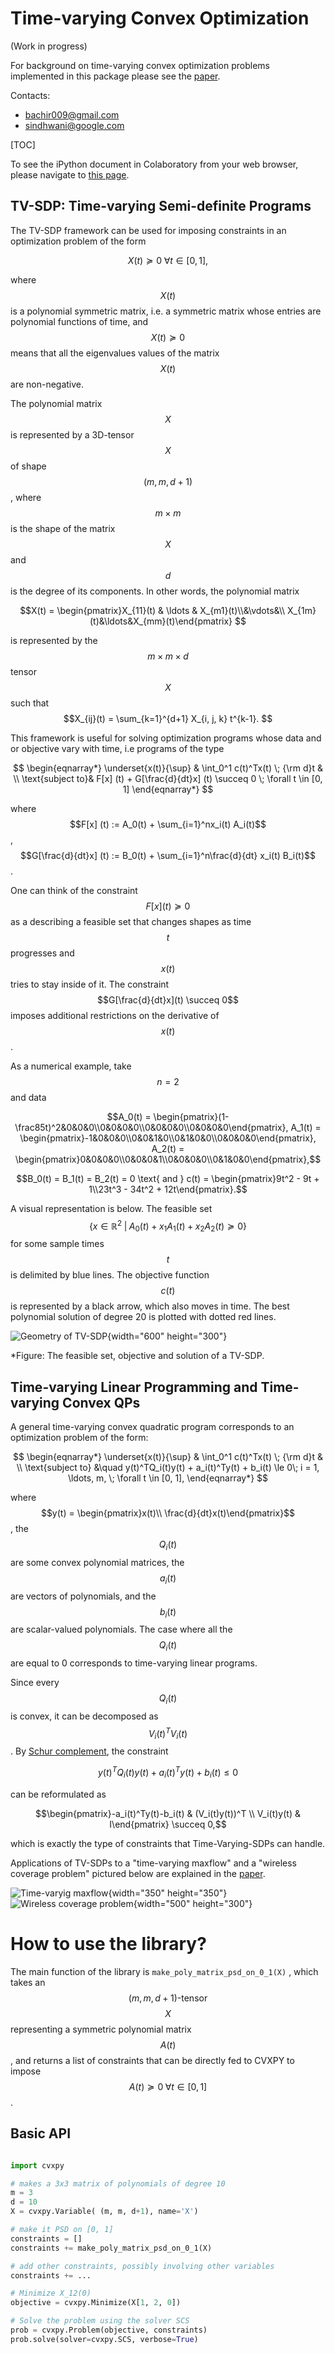 # Time-varying Convex Optimization

(Work in progress)

For background on time-varying convex optimization problems implemented in this package please see the [paper][paper_location].

Contacts:

* bachir009@gmail.com
* sindhwani@google.com

[TOC]

To see the iPython document in Colaboratory from your web browser, please
navigate to [this page](https://colab.research.google.com/github/google-research/google-research/blob/master/time_varying_optimization/tvsdp.ipynb).


## TV-SDP: Time-varying Semi-definite Programs

The TV-SDP framework can be used for imposing constraints in an optimization problem of the form

$$X(t) \succeq 0 \; \forall t \in [0, 1],$$

where $$X(t)$$ is a polynomial symmetric matrix, i.e. a symmetric matrix whose
entries are polynomial functions of time, and $$X(t) \succeq 0$$ means that all
the eigenvalues values of the matrix $$X(t)$$ are non-negative.

The polynomial matrix $$X $$ is represented by a 3D-tensor $$X$$ of shape $$(m,
m, d+1)$$, where $$m \times m$$ is the shape of the matrix $$X$$ and $$d$$ is
the degree of its components. In other words, the polynomial matrix

$$X(t) = \begin{pmatrix}X_{11}(t) & \ldots & X_{m1}(t)\\&\vdots&\\
X_{1m}(t)&\ldots&X_{mm}(t)\end{pmatrix} $$

is represented by the $$m \times m \times d $$ tensor $$X $$ such that
$$X_{ij}(t) = \sum_{k=1}^{d+1} X_{i, j, k} t^{k-1}. $$

This framework is useful for solving optimization programs whose data and or
objective vary with time, i.e programs of the type

$$
\begin{eqnarray*}
\underset{x(t)}{\sup} & \int_0^1 c(t)^Tx(t) \; {\rm d}t & \\
\text{subject to}&  F[x] (t)  + G[\frac{d}{dt}x] (t)  \succeq 0 \; \forall t \in [0, 1]
\end{eqnarray*}
$$

where $$F[x] (t) := A_0(t) + \sum_{i=1}^nx_i(t) A_i(t)$$, $$G[\frac{d}{dt}x]
(t) := B_0(t) + \sum_{i=1}^n\frac{d}{dt} x_i(t) B_i(t)$$.

One can think of the constraint $$F [x] (t) \succeq 0$$ as a describing a
feasible set that changes shapes as time $$t$$ progresses and $$x(t)$$ tries to
stay inside of it. The constraint $$G[\frac{d}{dt}x](t) \succeq 0$$ imposes
additional restrictions on the derivative of $$x(t)$$.

As a numerical example, take $$n=2$$ and data

$$A_0(t) = \begin{pmatrix}(1-\frac85t)^2&0&0&0\\0&0&0&0\\0&0&0&0\\0&0&0&0\end{pmatrix}, A_1(t) = \begin{pmatrix}-1&0&0&0\\0&0&1&0\\0&1&0&0\\0&0&0&0\end{pmatrix}, A_2(t) = \begin{pmatrix}0&0&0&0\\0&0&0&1\\0&0&0&0\\0&1&0&0\end{pmatrix},$$

$$B_0(t) = B_1(t) = B_2(t) = 0 \text{ and } c(t) = \begin{pmatrix}9t^2 - 9t + 1\\23t^3 - 34t^2 + 12t\end{pmatrix}.$$

A visual representation is below. The feasible set $$\{x \in \mathbb R^2 \; |\;
A_0(t) + x_1 A_1(t) + x_2A_2(t) \succeq 0 \}$$ for some sample times $$t$$ is
delimited by blue lines. The objective function $$c(t)$$ is represented by a
black arrow, which also moves in time. The best polynomial solution of degree 20
is plotted with dotted red lines.

![Geometry of TV-SDP](https://storage.googleapis.com/bachirelkhadir.com/time-varying-semidefinite-programs/example_tvsdp.png){width="600" height="300"}

*Figure: The feasible set, objective and solution of a TV-SDP.

## Time-varying Linear Programming and Time-varying Convex QPs
A general time-varying convex quadratic program corresponds to an optimization
problem of the form:

$$
\begin{eqnarray*}
\underset{x(t)}{\sup} & \int_0^1 c(t)^Tx(t) \; {\rm d}t & \\
\text{subject to} &\quad  y(t)^TQ_i(t)y(t) + a_i(t)^Ty(t) +  b_i(t) \le 0\; i = 1, \ldots, m, \; \forall t \in [0, 1],
\end{eqnarray*}
$$

where $$y(t) = \begin{pmatrix}x(t)\\ \frac{d}{dt}x(t)\end{pmatrix}$$, the
$$Q_i(t)$$ are some convex polynomial matrices, the $$a_i(t)$$ are vectors of
polynomials, and the $$b_i(t)$$ are scalar-valued polynomials. The case where
all the $$Q_i(t)$$ are equal to 0 corresponds to time-varying linear programs.

Since every $$Q_i(t)$$ is convex, it can be decomposed as $$V_i(t)^TV_i(t)$$. By
[Schur complement][schur], the constraint

$$y(t)^TQ_i(t)y(t) + a_i(t)^Ty(t) +  b_i(t) \le 0$$

can be reformulated as

$$\begin{pmatrix}-a_i(t)^Ty(t)-b_i(t) & (V_i(t)y(t))^T \\ V_i(t)y(t) & I\end{pmatrix} \succeq 0,$$

which is exactly the type of constraints that Time-Varying-SDPs can handle.

Applications of TV-SDPs to a "time-varying maxflow" and a "wireless coverage problem" pictured
below are explained in the [paper][paper_location].

![Time-varyig maxflow](https://storage.googleapis.com/bachirelkhadir.com/time-varying-semidefinite-programs/tv-maxflow.png){width="350" height="350"}
![Wireless coverage problem](https://storage.googleapis.com/bachirelkhadir.com/time-varying-semidefinite-programs/tv-wireless.png){width="500" height="300"}




# How to use the library?

The main function of the library is
`make_poly_matrix_psd_on_0_1(X)` , which takes an $$(m, m,
d+1)\text{-tensor}$$ $$X$$ representing a symmetric polynomial matrix $$A(t)$$,
and returns a list of constraints that can be directly fed to CVXPY to impose
$$A(t) \succeq 0\; \forall t\in[0, 1]$$.

## Basic API

```python

import cvxpy

# makes a 3x3 matrix of polynomials of degree 10
m = 3
d = 10
X = cvxpy.Variable( (m, m, d+1), name='X')

# make it PSD on [0, 1]
constraints = []
constraints += make_poly_matrix_psd_on_0_1(X)

# add other constraints, possibly involving other variables
constraints += ...

# Minimize X_12(0)
objective = cvxpy.Minimize(X[1, 2, 0])

# Solve the problem using the solver SCS
prob = cvxpy.Problem(objective, constraints)
prob.solve(solver=cvxpy.SCS, verbose=True)

```

[paper_location]: https://arxiv.org/pdf/1808.03994.pdf
[schur]: https://en.wikipedia.org/wiki/Schur_complement
